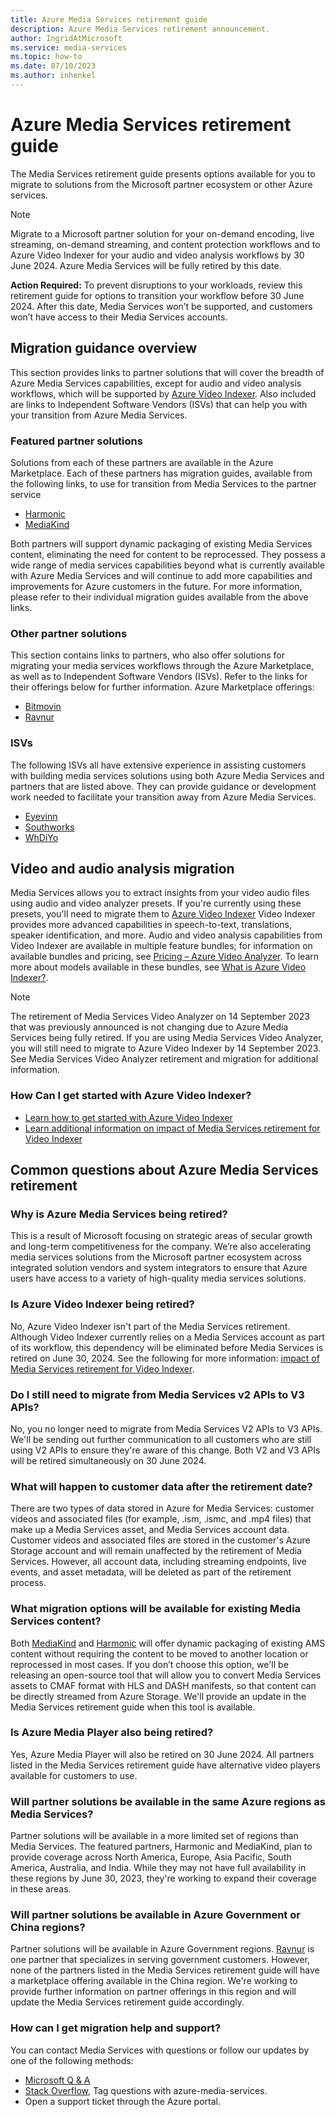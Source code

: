 ```yaml
---
title: Azure Media Services retirement guide
description: Azure Media Services retirement announcement.
author: IngridAtMicrosoft
ms.service: media-services
ms.topic: how-to
ms.date: 07/10/2023
ms.author: inhenkel
---
```


# Azure Media Services retirement guide

The Media Services retirement guide presents options available for you to migrate to solutions from the Microsoft partner ecosystem or other Azure services.

> [!Note]
> Migrate to a Microsoft partner solution for your on-demand encoding, live streaming, on-demand streaming, and content protection workflows and to Azure Video Indexer for your audio and video analysis workflows by 30 June 2024. Azure Media Services will be fully retired by this date.  

**Action Required:** To prevent disruptions to your workloads, review this retirement guide for options to transition your workflow before 30 June 2024. After this date, Media Services won’t be supported, and customers won’t have access to their Media Services accounts.

## Migration guidance overview

This section provides links to partner solutions that will cover the breadth of Azure Media Services capabilities, except for audio and video analysis workflows, which will be supported by [Azure Video Indexer](/azure/azure-video-indexer/video-indexer-overview). Also included are links to Independent Software Vendors (ISVs) that can help you with your transition from Azure Media Services.

### Featured partner solutions

Solutions from each of these partners are available in the Azure Marketplace. Each of these partners has migration guides, available from the following links, to use for transition from Media Services to the partner service

- [Harmonic](https://aka.ms/ams-harmonic)
- [MediaKind](https://io.mediakind.com/)

Both partners will support dynamic packaging of existing Media Services content, eliminating the need for content to be reprocessed. They possess a wide range of media services capabilities beyond what is currently available with Azure Media Services and will continue to add more capabilities and improvements for Azure customers in the future. For more information, please refer to their individual migration guides available from the above links.

### Other partner solutions

This section contains links to partners, who also offer solutions for migrating your media services workflows through the Azure Marketplace, as well as to Independent Software Vendors (ISVs). Refer to the links for their offerings below for further information.
Azure Marketplace offerings:

- [Bitmovin](https://bitmovin.com/azure-marketplace/)
- [Ravnur](https://aka.ms/ams-ravnur)

### ISVs

The following ISVs all have extensive experience in assisting customers with building media services solutions using both Azure Media Services and partners that are listed above. They can provide guidance or development work needed to facilitate your transition away from Azure Media Services.

- [Eyevinn](https://www.eyevinntechnology.se/)
- [Southworks](https://www.southworks.com/)
- [WhDiYo](https://whdiyo.com/)

## Video and audio analysis migration

Media Services allows you to extract insights from your video audio files using audio and video analyzer presets. If you're currently using these presets, you'll need to migrate them to [Azure Video Indexer](/azure/azure-video-indexer/video-indexer-overview) Video Indexer provides more advanced capabilities in speech-to-text, translations, speaker identification, and more. Audio and video analysis capabilities from Video Indexer are available in multiple feature bundles; for information on available bundles and pricing, see [Pricing – Azure Video Analyzer](/pricing/details/video-indexer/). To learn more about models available in these bundles, see [What is Azure Video Indexer?](/azure/azure-video-indexer/video-indexer-overview).

> [!Note]
> The retirement of Media Services Video Analyzer on 14 September 2023 that was previously announced is not changing due to Azure Media Services being fully retired. If you are using Media Services Video Analyzer, you will still need to migrate to Azure Video Indexer by 14 September 2023. See Media Services Video Analyzer retirement and migration for additional information.

### How Can I get started with Azure Video Indexer?

- [Learn how to get started with Azure Video Indexer](/azure/azure-video-indexer/video-indexer-get-started)
- [Learn additional information on impact of Media Services retirement for Video Indexer](https://aka.ms/vi-ams-retirement-announcement)

## Common questions about Azure Media Services retirement

### Why is Azure Media Services being retired?

This is a result of Microsoft focusing on strategic areas of secular growth and long-term competitiveness for the company. We’re also accelerating media services solutions from the Microsoft partner ecosystem across integrated solution vendors and system integrators to ensure that Azure users have access to a variety of high-quality media services solutions.

### Is Azure Video Indexer being retired?

No, Azure Video Indexer isn't part of the Media Services retirement. Although Video Indexer currently relies on a Media Services account as part of its workflow, this dependency will be eliminated before Media Services is retired on June 30, 2024. See the following for more information: [impact of Media Services retirement for Video Indexer](https://aka.ms/vi-ams-retirement-announcement).

### Do I still need to migrate from Media Services v2 APIs to V3 APIs?

No, you no longer need to migrate from Media Services V2 APIs to V3 APIs. We'll be sending out further communication to all customers who are still using V2 APIs to ensure they're aware of this change. Both V2 and V3 APIs will be retired simultaneously on 30 June 2024.

### What will happen to customer data after the retirement date?

There are two types of data stored in Azure for Media Services: customer videos and associated files (for example, .ism, .ismc, and .mp4 files) that make up a Media Services asset, and Media Services account data. Customer videos and associated files are stored in the customer's Azure Storage account and will remain unaffected by the retirement of Media Services. However, all account data, including streaming endpoints, live events, and asset metadata, will be deleted as part of the retirement process.

### What migration options will be available for existing Media Services content?

Both [MediaKind](https://io.mediakind.com/) and [Harmonic](https://aka.ms/ams-harmonic) will offer dynamic packaging of existing AMS content without requiring the content to be moved to another location or reprocessed in most cases. If you don’t choose this option, we'll be releasing an open-source tool that will allow you to convert Media Services assets to CMAF format with HLS and DASH manifests, so that content can be directly streamed from Azure Storage. We'll provide an update in the Media Services retirement guide when this tool is available. 

### Is Azure Media Player also being retired?

Yes, Azure Media Player will also be retired on 30 June 2024. All partners listed in the Media Services retirement guide have alternative video players available for customers to use.

### Will partner solutions be available in the same Azure regions as Media Services?

Partner solutions will be available in a more limited set of regions than Media Services. The featured partners, Harmonic and MediaKind, plan to provide coverage across North America, Europe, Asia Pacific, South America, Australia, and India. While they may not have full availability in these regions by June 30, 2023, they're working to expand their coverage in these areas.

### Will partner solutions be available in Azure Government or China regions?

Partner solutions will be available in Azure Government regions. [Ravnur](https://aka.ms/ams-ravnur) is one partner that specializes in serving government customers. However, none of the partners listed in the Media Services retirement guide will have a marketplace offering available in the China region. We're working to provide further information on partner offerings in this region and will update the Media Services retirement guide accordingly.

### How can I get migration help and support?

You can contact Media Services with questions or follow our updates by one of the following methods:

- [Microsoft Q & A](/answers/topics/azure-media-services.html)
- [Stack Overflow](https://stackoverflow.com/questions/tagged/azure-media-services), Tag questions with azure-media-services.
- Open a support ticket through the Azure portal.
